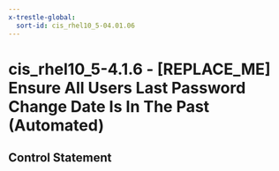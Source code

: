 ```yaml
---
x-trestle-global:
  sort-id: cis_rhel10_5-04.01.06
---
```


# cis_rhel10_5-4.1.6 - \[REPLACE_ME\] Ensure All Users Last Password Change Date Is In The Past (Automated)

## Control Statement
